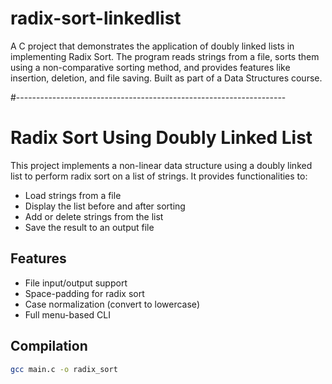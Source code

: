 # radix-sort-linkedlist
A C project that demonstrates the application of doubly linked lists in implementing Radix Sort. The program reads strings from a file, sorts them using a non-comparative sorting method, and provides features like insertion, deletion, 
and file saving. Built as part of a Data Structures course.

#-------------------------------------------------------------------
# Radix Sort Using Doubly Linked List

This project implements a non-linear data structure using a doubly linked list to perform radix sort on a list of strings. It provides functionalities to:
- Load strings from a file
- Display the list before and after sorting
- Add or delete strings from the list
- Save the result to an output file

## Features
- File input/output support
- Space-padding for radix sort
- Case normalization (convert to lowercase)
- Full menu-based CLI

## Compilation
```bash
gcc main.c -o radix_sort

